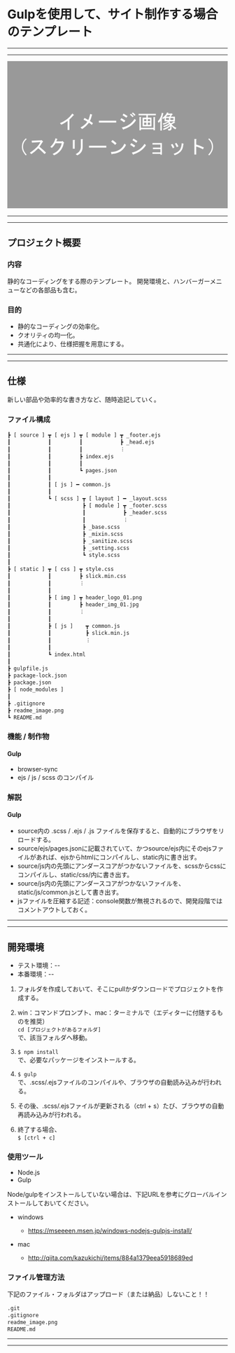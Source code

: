 # Gulpを使用して、サイト制作する場合のテンプレート

---

---

![イメージ画像](readme_image.png)

---

---

## **プロジェクト概要**
### **内容**
静的なコーディングをする際のテンプレート。
開発環境と、ハンバーガーメニューなどの各部品も含む。
### **目的**
* 静的なコーディングの効率化。
* クオリティの均一化。
* 共通化により、仕様把握を用意にする。

---

---

## **仕様**
新しい部品や効率的な書き方など、随時追記していく。
### **ファイル構成**
```
┣ [ source ] ┳ [ ejs ] ┳ [ module ] ┳ _footer.ejs
┃            ┃         ┃            ┣ _head.ejs
┃            ┃         ┃            ︙
┃            ┃         ┣ index.ejs
┃            ┃         ┃
┃            ┃         ┗ pages.json
┃            ┃
┃            ┃ [ js ] ━ common.js
┃            ┃
┃            ┗ [ scss ] ┳ [ layout ] ━ _layout.scss
┃                       ┣ [ module ] ┳ _footer.scss
┃                       ┃            ┣ _header.scss
┃                       ┃            ︙
┃                       ┣ _base.scss
┃                       ┣ _mixin.scss
┃                       ┣ _sanitize.scss
┃                       ┣ _setting.scss
┃                       ┗ style.scss
┃
┣ [ static ] ┳ [ css ] ┳ style.css
┃            ┃         ┣ slick.min.css
┃            ┃         ︙
┃            ┃
┃            ┣ [ img ] ┳ header_logo_01.png
┃            ┃         ┣ header_img_01.jpg
┃            ┃         ︙
┃            ┃
┃            ┣ [ js ]    ┳ common.js
┃            ┃           ┣ slick.min.js
┃            ┃           ︙
┃            ┃
┃            ┗ index.html
┃
┣ gulpfile.js
┣ package-lock.json
┣ package.json
┣ [ node_modules ]
┃
┣ .gitignore
┣ readme_image.png
┗ README.md
```
### **機能 / 制作物**
#### **Gulp**
* browser-sync
* ejs / js / scss のコンパイル

### **解説**
#### **Gulp**
* source内の .scss / .ejs / .js ファイルを保存すると、自動的にブラウザをリロードする。
* source/ejs/pages.jsonに記載されていて、かつsource/ejs内にそのejsファイルがあれば、ejsからhtmlにコンパイルし、static内に書き出す。
* source/js内の先頭にアンダースコアがつかないファイルを、scssからcssにコンパイルし、static/css/内に書き出す。
* source/js内の先頭にアンダースコアがつかないファイルを、static/js/common.jsとして書き出す。
* jsファイルを圧縮する記述：console関数が無視されるので、開発段階ではコメントアウトしておく。

---

---

## **開発環境**
* テスト環境：--  
* 本番環境：--  

1. フォルダを作成しておいて、そこにpullかダウンロードでプロジェクトを作成する。

2. win：コマンドプロンプト、mac：ターミナルで（エディターに付随するものを推奨）  
`cd [プロジェクトがあるフォルダ]`  
で、該当フォルダへ移動。

3. `$ npm install`  
で、必要なパッケージをインストールする。

4. `$ gulp`  
で、.scss/.ejsファイルのコンパイルや、ブラウザの自動読み込みが行われる。

5. その後、.scss/.ejsファイルが更新される（ctrl + s）たび、ブラウザの自動再読み込みが行われる。

6. 終了する場合、  
`$ [ctrl + c]`


### **使用ツール**
* Node.js
* Gulp

Node/gulpをインストールしていない場合は、下記URLを参考にグローバルインストールしておいてください。  

* windows
	* https://mseeeen.msen.jp/windows-nodejs-gulpjs-install/

* mac
	* http://qiita.com/kazukichi/items/884a1379eea5918689ed



### **ファイル管理方法**
下記のファイル・フォルダはアップロード（または納品）しないこと！！
```
.git
.gitignore
readme_image.png
README.md
```

---

---
